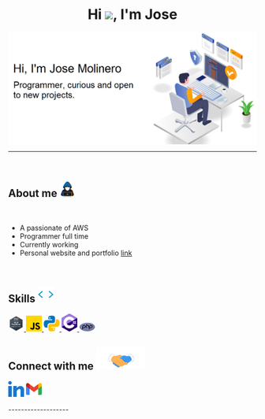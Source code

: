 <h1 align="center">Hi <img src = "https://raw.githubusercontent.com/MartinHeinz/MartinHeinz/master/wave.gif" width = 30px>, I'm Jose</h1>

<img src="https://github.com/JoseMolinero/JoseMolinero/blob/master/cabecera.PNG" align="center" alt="josemolinero header image">

-------------------
&emsp;

<h2> About me <img src = "https://github.com/JoseMolinero/JoseMolinero/blob/master/aboutme.gif" width = 32px> </h2>

<br>

- A passionate of AWS
- Programmer full time
- Currently working
- Personal website and portfolio [link](https://josemolinero.com)

<br>

<h2> Skills <img src = "https://github.com/JoseMolinero/JoseMolinero/blob/master/skills.webp" width = 32px> </h2>
<a href="https://github.com/JoseMolinero" > <img width ='32px' src ='https://github.com/JoseMolinero/JoseMolinero/blob/master/aws.png'> </a>
<a href="https://github.com/JoseMolinero" > <img width ='32px' src ='https://github.com/JoseMolinero/JoseMolinero/blob/master/javascript.svg'> </a>
<a href= "https://github.com/JoseMolinero" > <img width ='32px' src ='https://github.com/JoseMolinero/JoseMolinero/blob/master/python.svg'> </a>
<a href= "https://github.com/JoseMolinero" > <img width ='32px' src ='https://github.com/JoseMolinero/JoseMolinero/blob/master/c.png'> </a>
<a href= "https://github.com/JoseMolinero" > <img width ='32px' src ='https://github.com/JoseMolinero/JoseMolinero/blob/master/php.png'> </a>


<h2> Connect with me <img src='https://github.com/JoseMolinero/JoseMolinero/blob/master/contact.gif' width="100px"> </h2>
<a href = 'https://www.linkedin.com/in/jose-molinero-moles/'> <img width = '32px' align= 'center' src="https://github.com/JoseMolinero/JoseMolinero/blob/master/in.svg"/></a> 
<a href = 'mailto:pepemolineromoles98@gmail.com'> <img width = '32px' align= 'center' src="https://github.com/JoseMolinero/JoseMolinero/blob/master/gmail.png"/></a>

  
<br>
<br>
-------------------
&emsp;
